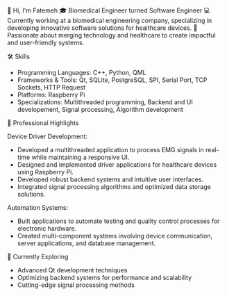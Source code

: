 👋 Hi, I'm Fatemeh
🎓 Biomedical Engineer turned Software Engineer
💻 Currently working at a biomedical engineering company, specializing in developing innovative software solutions for healthcare devices.
🚀 Passionate about merging technology and healthcare to create impactful and user-friendly systems.

🛠️ Skills
- Programming Languages: C++, Python, QML
- Frameworks & Tools: Qt, SQLite, PostgreSQL, SPI, Serial Port, TCP Sockets, HTTP Request
- Platforms: Raspberry Pi
- Specializations: Multithreaded programming,  Backend and UI developement, Signal processing, Algorithm development
  
💼 Professional Highlights

Device Driver Development:
- Developed a multithreaded application to process EMG signals in real-time while maintaining a responsive UI.  
- Designed and implemented driver applications for healthcare devices using Raspberry Pi.
- Developed robust backend systems and intuitive user interfaces.
- Integrated signal processing algorithms and optimized data storage solutions.

Automation Systems:
- Built applications to automate testing and quality control processes for electronic hardware.
- Created multi-component systems involving device communication, server applications, and database management.

  
🌱 Currently Exploring
- Advanced Qt development techniques
- Optimizing backend systems for performance and scalability
- Cutting-edge signal processing methods
